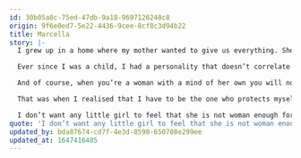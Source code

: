 ```yaml
---
id: 30b05a0c-75ed-47db-9a18-9697126248c8
origin: 9f6e0ed7-5e22-4436-9cee-8cf8c3d94b22
title: Marcella
story: |-
  I grew up in a home where my mother wanted to give us everything. She worked until late, so that we would want for nothing materially, and she spent all her free time with us, so that we would want for nothing emotionally speaking either. She raised my sister and me with incredible love, but also giving us the sense that we are capable of doing and being whatever we wanted. Of course, going out into the world we realised that this wasn’t so easy. 

  Ever since I was a child, I had a personality that doesn’t correlate with what a girl should be like, according to society. I could not understand why I had to limit my abilities because of my gender. That’s why, every time I would hear that I couldn’t do something because I’m a girl, I would go and do it, whether it was lifting a suitcase or fighting the boys in my neighbourhood. According to my parents, I was the boy of the family because I was strong, opinionated, athletic, and independent. And I always wondered, why am I the one that has to be like a boy and not the other way around, why did my personality have to belong to someone else and I simply happened to have it.

  And of course, when you’re a woman with a mind of her own you will not have a good time in school either, and that is why I was bullied from a young age, often to the point where one of the boys in my class would hit me, probably because he didn't like what I was saying. No matter how many times my mother would come to school to complain, the teachers would just “scold” the little boy and tell him not to do it again. As if they considered it a normal thing, that a little boy could bang his female classmate’s head on the desk. Maybe they were thinking that the girl probably said something to provoke him. In any case, I remember all my teachers, or rather my supposed educators, “advising” me not to pay too much attention to these boys, or better still to pretend not to hear them and they would then leave me alone. Greek women have been raised with this criminal advice since nursery age. Don’t listen to them, don’t annoy them and they won’t hurt you. Because if they do, you are the one who made it happen. 

  That was when I realised that I have to be the one who protects myself from these behaviours and so I decided to hide, or rather, to repress for a certain amount of time, parts of my personality that were considered annoying. But growing up I met some women with whom I could identify and I saw that they were using their personalities and gifts to help others and to evolve themselves. I realised that my personality is my strength and I want to use it to make the world a little bit more fair than it was yesterday. 

  I don’t want any little girl to feel that she is not woman enough for society, that she doesn’t have the “right personality” or that she has to limit her abilities so that she is able to survive in this world. And most of all, I don’t want any little girl to grow up in a society where she can’t evolve because she is afraid of the hand or the words of a man.
quote: 'I don’t want any little girl to feel that she is not woman enough for society, that she has to limit her abilities to survive in this world.  And most of all, I don’t want any little girl to grow up in a society where she can’t evolve because she is afraid of the hand or the words of a man.'
updated_by: bda87674-cd7f-4e3d-8598-650708e299ee
updated_at: 1647416485
---
```

